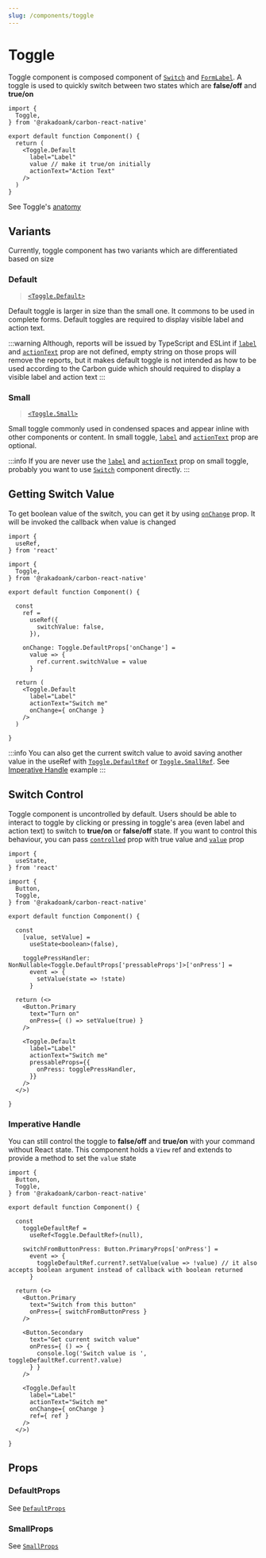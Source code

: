 ```yaml
---
slug: /components/toggle
---
```


# Toggle

Toggle component is composed component of [`Switch`](../definitions/functions/Switch.md) and [`FormLabel`](../definitions/functions/FormLabel.md). A toggle is used to quickly switch between two states which are **false/off** and **true/on**

```tsx
import {
  Toggle,
} from '@rakadoank/carbon-react-native'

export default function Component() {
  return (
    <Toggle.Default
      label="Label"
      value // make it true/on initially
      actionText="Action Text"
    />
  )
}
```

See Toggle's [anatomy](https://carbondesignsystem.com/components/toggle/usage/#anatomy)

## Variants

Currently, toggle component has two variants which are differentiated based on size

### Default
> [`<Toggle.Default>`](../definitions/namespaces/Toggle/functions/Default.md)

Default toggle is larger in size than the small one. It commons to be used in complete forms. Default toggles are required to display visible label and action text.

:::warning
Although, reports will be issued by TypeScript and ESLint if [`label`](../definitions/namespaces/Toggle/interfaces/DefaultProps.md#label) and [`actionText`](../definitions/namespaces/Toggle/interfaces/DefaultProps.md#actiontext) prop are not defined, empty string on those props will remove the reports, but it makes default toggle is not intended as how to be used according to the Carbon guide which should required to display a visible label and action text
:::

### Small
> [`<Toggle.Small>`](../definitions/namespaces/Toggle/functions/Small.md)

Small toggle commonly used in condensed spaces and appear inline with other components or content. In small toggle, [`label`](../definitions/namespaces/Toggle/interfaces/SmallProps.md#label) and [`actionText`](../definitions/namespaces/Toggle/interfaces/SmallProps.md#actiontext) prop are optional.

:::info
If you are never use the [`label`](../definitions/namespaces/Toggle/interfaces/SmallProps.md#label) and [`actionText`](../definitions/namespaces/Toggle/interfaces/SmallProps.md#actiontext) prop on small toggle, probably you want to use [`Switch`](../definitions/functions/Switch.md) component directly.
:::

## Getting Switch Value

To get boolean value of the switch, you can get it by using [`onChange`](../definitions/namespaces/Toggle/interfaces/BaseProps.md#onchange) prop. It will be invoked the callback when value is changed

```tsx
import {
  useRef,
} from 'react'

import {
  Toggle,
} from '@rakadoank/carbon-react-native'

export default function Component() {

  const
    ref =
      useRef({
        switchValue: false,
      }),

    onChange: Toggle.DefaultProps['onChange'] =
      value => {
        ref.current.switchValue = value
      }

  return (
    <Toggle.Default
      label="Label"
      actionText="Switch me"
      onChange={ onChange }
    />
  )

}
```

:::info
You can also get the current switch value to avoid saving another value in the useRef with [`Toggle.DefaultRef`](../definitions/namespaces/Toggle/interfaces/DefaultRef.md) or [`Toggle.SmallRef`](../definitions/namespaces/Toggle/interfaces/SmallRef.md). See [Imperative Handle](#imperative-handle) example
:::

## Switch Control

Toggle component is uncontrolled by default. Users should be able to interact to toggle by clicking or pressing in toggle's area (even label and action text) to switch to **true/on** or **false/off** state. If you want to control this behaviour, you can pass [`controlled`](../definitions/namespaces/Toggle/interfaces/BaseProps.md#controlled) prop with true value and [`value`](../definitions/namespaces/Toggle/interfaces/BaseProps.md#value-1) prop

```tsx
import {
  useState,
} from 'react'

import {
  Button,
  Toggle,
} from '@rakadoank/carbon-react-native'

export default function Component() {

  const
    [value, setValue] =
      useState<boolean>(false),

    togglePressHandler: NonNullable<Toggle.DefaultProps['pressableProps']>['onPress'] =
      event => {
        setValue(state => !state)
      }

  return (<>
    <Button.Primary
      text="Turn on"
      onPress={ () => setValue(true) }
    />

    <Toggle.Default
      label="Label"
      actionText="Switch me"
      pressableProps={{
        onPress: togglePressHandler,
      }}
    />
  </>)

}
```

### Imperative Handle

You can still control the toggle to **false/off** and **true/on** with your command without React state. This component holds a `View` ref and extends to provide a method to set the `value` state

```tsx
import {
  Button,
  Toggle,
} from '@rakadoank/carbon-react-native'

export default function Component() {

  const
    toggleDefaultRef =
      useRef<Toggle.DefaultRef>(null),

    switchFromButtonPress: Button.PrimaryProps['onPress'] =
      event => {
        toggleDefaultRef.current?.setValue(value => !value) // it also accepts boolean argument instead of callback with boolean returned
      }

  return (<>
    <Button.Primary
      text="Switch from this button"
      onPress={ switchFromButtonPress }
    />

    <Button.Secondary
      text="Get current switch value"
      onPress={ () => {
        console.log('Switch value is ', toggleDefaultRef.current?.value)
      } }
    />

    <Toggle.Default
      label="Label"
      actionText="Switch me"
      onChange={ onChange }
      ref={ ref }
    />
  </>)

}
```

## Props

### DefaultProps

See [`DefaultProps`](../definitions/namespaces/Toggle/interfaces/DefaultProps.md)

### SmallProps

See [`SmallProps`](../definitions/namespaces/Toggle/interfaces/SmallProps.md)